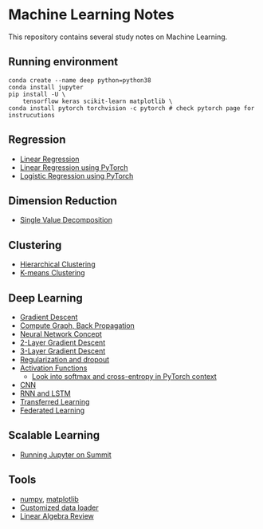 # Machine Learning Notes

This repository contains several study notes on Machine Learning.

## Running environment

    conda create --name deep python=python38
    conda install jupyter
    pip install -U \
        tensorflow keras scikit-learn matplotlib \
    conda install pytorch torchvision -c pytorch # check pytorch page for instrucutions
    
## Regression

* [Linear Regression](Regression/Linear-Regression.ipynb)
* [Linear Regression using PyTorch](Regression/regressiion-pytorch.ipynb)
* [Logistic Regression using PyTorch](Regression/logistic-pytorch.ipynb)

## Dimension Reduction

* [Single Value Decomposition](PCA/SVD.ipynb)

## Clustering

* [Hierarchical Clustering](Clustering/hierarchical_clustering.ipynb)
* [K-means Clustering](Clustering/kmeans.ipynb)
  
## Deep Learning
* [Gradient Descent](DL/gd-general.ipynb)
* [Compute Graph, Back Propagation](DL/autograd.ipynb)
* [Neural Network Concept](DL/ANN-basics.ipynb)
* [2-Layer Gradient Descent](DL/gd_2_layer.ipynb)
* [3-Layer Gradient Descent](DL/gd_3_layer.ipynb)
* [Regularization and dropout](DL/regularization.ipynb)
* [Activation Functions](DL/activation_functions.ipynb)
    * [Look into softmax and cross-entropy in PyTorch context](DL/softmax.ipynb)
* [CNN](DL/CNN.ipynb)
* [RNN and LSTM](DL/RNN.ipynb)
* [Transferred Learning](DL/transfer_learning.md)
* [Federated Learning](DL/federated_learning.md)

## Scalable Learning

* [Running Jupyter on Summit](JupyterOnSummit.md)

## Tools

* [numpy](tools/numpy.ipynb), [matplotlib](tools/matplotlib.ipynb)
* [Customized data loader](tools/data_loader.ipynb)
* [Linear Algebra Review](Linear-Algebra-Review.ipynb)
